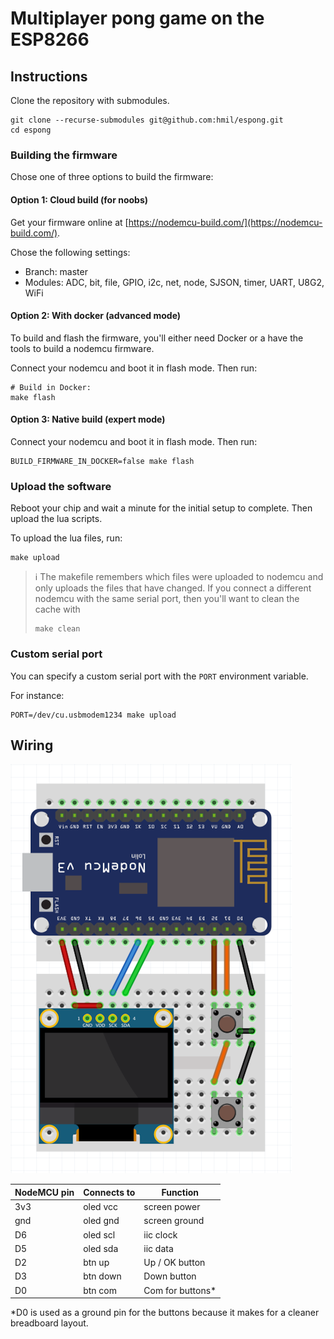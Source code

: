
# Multiplayer pong game on the ESP8266

## Instructions

Clone the repository with submodules.

```
git clone --recurse-submodules git@github.com:hmil/espong.git
cd espong
```

### Building the firmware

Chose one of three options to build the firmware:

#### Option 1: Cloud build (for noobs)

Get your firmware online at [https://nodemcu-build.com/](https://nodemcu-build.com/).

Chose the following settings:

- Branch: master
- Modules: ADC, bit, file, GPIO, i2c, net, node, SJSON, timer, UART, U8G2, WiFi

#### Option 2: With docker (advanced mode)

To build and flash the firmware, you'll either need Docker or a have the tools to build a nodemcu firmware.

Connect your nodemcu and boot it in flash mode. Then run:

```
# Build in Docker:
make flash
```

#### Option 3: Native build (expert mode)

Connect your nodemcu and boot it in flash mode. Then run:

```
BUILD_FIRMWARE_IN_DOCKER=false make flash
```

### Upload the software

Reboot your chip and wait a minute for the initial setup to complete. Then upload the lua scripts.

To upload the lua files, run:

```
make upload
```

> ℹ️ The makefile remembers which files were uploaded to nodemcu and only uploads the files that have changed. If you connect a different nodemcu with the same serial port, then you'll want to clean the cache with
>
>     make clean
>

### Custom serial port

You can specify a custom serial port with the `PORT` environment variable.

For instance:
```
PORT=/dev/cu.usbmodem1234 make upload
```

## Wiring

![wiring diagram](./espong.png)

NodeMCU pin | Connects to | Function
------------|-------------|----------
3v3         | oled vcc    | screen power
gnd         | oled gnd    | screen ground
D6          | oled scl    | iic clock
D5          | oled sda    | iic data
D2          | btn up      | Up / OK button
D3          | btn down    | Down button
D0          | btn com     | Com for buttons*

*D0 is used as a ground pin for the buttons because it makes for a cleaner breadboard layout.


